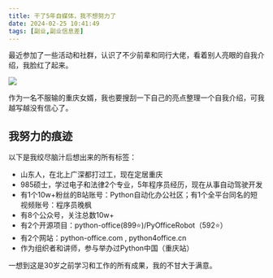 ```yaml
---
title: 干了5年自媒体，我不想努力了
date: 2024-02-25 10:41:49
tags: [副业,副业信息差]
---
```



最近参加了一些活动和社群，认识了不少前辈和同行大佬，看着别人亮眼的自我介绍，我脸红了起来。

![](https://files.mdnice.com/user/26656/b161601e-04cc-4f1f-978d-e1e993a97925.jpg)

作为一名不服输的重庆女婿，我也要搜刮一下自己的亮点整理一个自我介绍，可我越写越没有信心了。

## 我努力的痕迹

以下是我绞尽脑汁后想出来的所有标签：

- 山东人，在北上广深都打过工，现在定居重庆
- 985硕士，学过电子和法律2个专业，5年程序员经历，现在从事自动驾驶开发
- 有1个10w+粉丝的B站账号：Python自动化办公社区；有1个全平台同名的短视频账号：程序员晚枫
- 有8个公众号，关注总数10w+
- 有2个开源项目：python-office(899⭐)/PyOfficeRobot（592⭐）
- 有2个网站：python-office.com , python4office.cn
- 作为组织者和讲师，参与举办过Python中国（重庆站）

一想到这是30岁之前学习和工作的所有成果，我的不甘大于满意。

